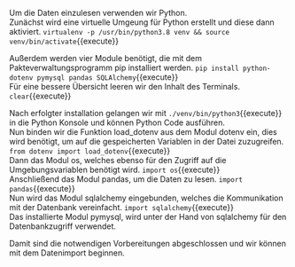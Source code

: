 Um die Daten einzulesen verwenden wir Python.  
Zunächst wird eine virtuelle Umgeung für Python erstellt und diese dann aktiviert. `virtualenv -p /usr/bin/python3.8 venv && source venv/bin/activate`{{execute}}

Außerdem werden vier Module benötigt, die mit dem Pakteverwaltungsprogramm pip installiert werden. `pip install python-dotenv pymysql pandas SQLAlchemy`{{execute}}  
Für eine bessere Übersicht leeren wir den Inhalt des Terminals. `clear`{{execute}}


Nach erfolgter installation gelangen wir mit `./venv/bin/python3`{{execute}} in die Python Konsole und können Python Code ausführen.  
Nun binden wir die Funktion load_dotenv aus dem Modul dotenv ein, dies wird benötigt, um auf die gespeicherten Variablen in der Datei zuzugreifen. `from dotenv import load_dotenv`{{execute}}  
Dann das Modul os, welches ebenso für den Zugriff auf die Umgebungsvariablen benötigt wird. `import os`{{execute}}  
Anschließend das Modul pandas, um die Daten zu lesen. `import pandas`{{execute}}  
Nun wird das Modul sqlalchemy eingebunden, welches die Kommunikation mit der Datenbank vereinfacht. `import sqlalchemy`{{execute}}  
Das installierte Modul pymysql, wird unter der Hand von sqlalchemy für den Datenbankzugriff verwendet.

Damit sind die notwendigen Vorbereitungen abgeschlossen und wir können mit dem Datenimport beginnen.